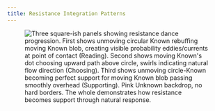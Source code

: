 ```yaml
---
title: Resistance Integration Patterns
---
```


<figure><img src="../assets/Screenshot 2024-11-26 at 4.32.19 PM.png" alt="Three square-ish panels showing resistance dance progression. First shows unmoving circular Known rebuffing moving Known blob, creating visible probability eddies/currents at point of contact (Reading). Second shows moving Known&#x27;s dot choosing upward path above circle, swirls indicating natural flow direction (Choosing). Third shows unmoving circle-Known becoming perfect support for moving Known blob passing smoothly overhead (Supporting). Pink Unknown backdrop, no hard borders. The whole demonstrates how resistance becomes support through natural response."><figcaption></figcaption></figure>
